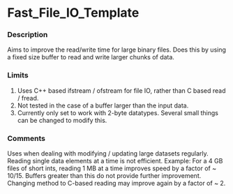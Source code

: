 # Fast_File_IO_Template

### Description
Aims to improve the read/write time for large binary files. Does this by using a fixed size buffer to read and write larger chunks of data.  

### Limits
1. Uses C++ based ifstream / ofstream for file IO, rather than C based read / fread.
2. Not tested in the case of a buffer larger than the input data.
3. Currently only set to work with 2-byte datatypes. Several small things can be changed to modify this.

### Comments
Uses when dealing with modifying / updating large datasets regularly. Reading single data elements at a time is not efficient. Example: For a 4 GB files of short ints, reading 1 MB at a time improves speed by a factor of ~ 10/15. Buffers greater than this do not provide further improvement. Changing method to C-based reading may improve again by a factor of ~ 2. 


